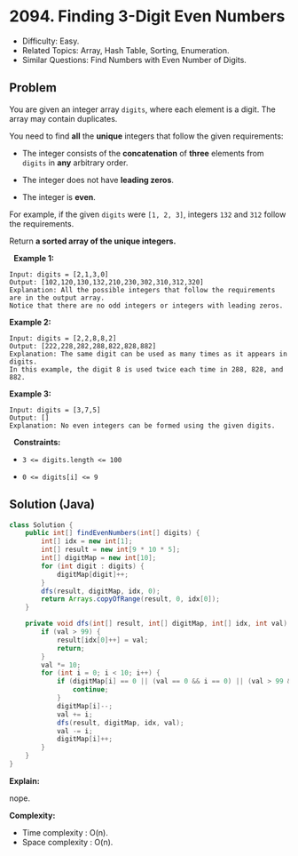 # 2094. Finding 3-Digit Even Numbers

- Difficulty: Easy.
- Related Topics: Array, Hash Table, Sorting, Enumeration.
- Similar Questions: Find Numbers with Even Number of Digits.

## Problem

You are given an integer array ```digits```, where each element is a digit. The array may contain duplicates.

You need to find **all** the **unique** integers that follow the given requirements:


	
- The integer consists of the **concatenation** of **three** elements from ```digits``` in **any** arbitrary order.
	
- The integer does not have **leading zeros**.
	
- The integer is **even**.


For example, if the given ```digits``` were ```[1, 2, 3]```, integers ```132``` and ```312``` follow the requirements.

Return **a **sorted** array of the unique integers.**

 
**Example 1:**

```
Input: digits = [2,1,3,0]
Output: [102,120,130,132,210,230,302,310,312,320]
Explanation: All the possible integers that follow the requirements are in the output array. 
Notice that there are no odd integers or integers with leading zeros.
```

**Example 2:**

```
Input: digits = [2,2,8,8,2]
Output: [222,228,282,288,822,828,882]
Explanation: The same digit can be used as many times as it appears in digits. 
In this example, the digit 8 is used twice each time in 288, 828, and 882. 
```

**Example 3:**

```
Input: digits = [3,7,5]
Output: []
Explanation: No even integers can be formed using the given digits.
```

 
**Constraints:**


	
- ```3 <= digits.length <= 100```
	
- ```0 <= digits[i] <= 9```



## Solution (Java)

```java
class Solution {
    public int[] findEvenNumbers(int[] digits) {
        int[] idx = new int[1];
        int[] result = new int[9 * 10 * 5];
        int[] digitMap = new int[10];
        for (int digit : digits) {
            digitMap[digit]++;
        }
        dfs(result, digitMap, idx, 0);
        return Arrays.copyOfRange(result, 0, idx[0]);
    }

    private void dfs(int[] result, int[] digitMap, int[] idx, int val) {
        if (val > 99) {
            result[idx[0]++] = val;
            return;
        }
        val *= 10;
        for (int i = 0; i < 10; i++) {
            if (digitMap[i] == 0 || (val == 0 && i == 0) || (val > 99 && (i & 1) == 1)) {
                continue;
            }
            digitMap[i]--;
            val += i;
            dfs(result, digitMap, idx, val);
            val -= i;
            digitMap[i]++;
        }
    }
}
```

**Explain:**

nope.

**Complexity:**

* Time complexity : O(n).
* Space complexity : O(n).
